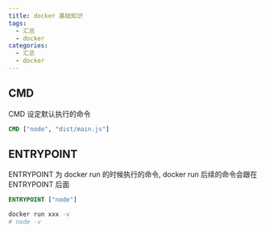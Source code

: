 ```yaml
---
title: docker 基础知识
tags:
  - 汇总
  - docker
categories:
  - 汇总
  - docker
---
```


## CMD

CMD 设定默认执行的命令

```dockerfile
CMD ["node", "dist/main.js"]
```

## ENTRYPOINT

ENTRYPOINT 为 docker run 的时候执行的命令, docker run 后续的命令会跟在 ENTRYPOINT 后面

```dockerfile
ENTRYPOINT ["node"]
```

```bash
docker run xxx -v
# node -v
```